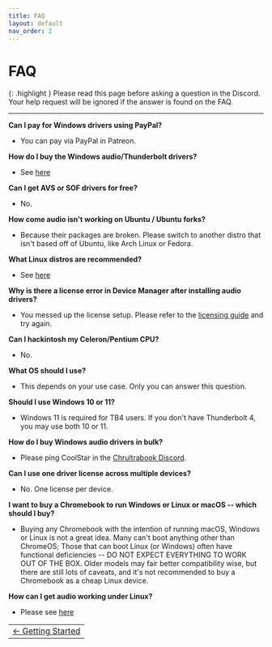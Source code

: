 ```yaml
---
title: FAQ
layout: default
nav_order: 2
---
```


# FAQ

{: .highlight }
Please read this page before asking a question in the Discord. Your help request will be ignored if the answer is found on the FAQ.

-----

**Can I pay for Windows drivers using PayPal?**
* You can pay via PayPal in Patreon. 

**How do I buy the Windows audio/Thunderbolt drivers?**
* See [here](https://chrultrabook.github.io/docs/docs/csdriver.html)

**Can I get AVS or SOF drivers for free?**
* No.
 
**How come audio isn't working on Ubuntu / Ubuntu forks?**
* Because their packages are broken. Please switch to another distro that isn't based off of Ubuntu, like Arch Linux or Fedora.

**What Linux distros are recommended?**
* See [here](https://chrultrabook.github.io/docs/docs/installing-linux.html)

**Why is there a license error in Device Manager after installing audio drivers?**
* You messed up the license setup. Please refer to the [licensing guide](https://chrultrabook.github.io/docs/docs/signedlicense.html) and try again.

**Can I hackintosh my Celeron/Pentium CPU?**
* No.

**What OS should I use?**
* This depends on your use case. Only you can answer this question.

**Should I use Windows 10 or 11?**
* Windows 11 is required for TB4 users. If you don't have Thunderbolt 4, you may use both 10 or 11.

**How do I buy Windows audio drivers in bulk?**
* Please ping CoolStar in the [Chrultrabook Discord](https://discord.com/invite/ranFKmUeXc).

**Can I use one driver license across multiple devices?**
* No. One license per device.

**I want to buy a Chromebook to run Windows or Linux or macOS -- which should I buy?**
* Buying any Chromebook with the intention of running macOS, Windows or Linux is not a great idea. Many can't boot anything other than ChromeOS; Those that can boot Linux (or Windows) often have functional deficiencies -- DO NOT EXPECT EVERYTHING TO WORK OUT OF THE BOX. Older models may fair better compatibility wise, but there are still lots of caveats, and it's not recommended to buy a Chromebook as a cheap Linux device.

**How can I get audio working under Linux?**
* Please see [here](https://github.com/WeirdTreeThing/chromebook-linux-audio)


<table>
<tr>
<td width="100%" style="text-align: left">
<a href="getting-started.html">← Getting Started</a> 
</td>
</tr>
</table>



